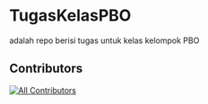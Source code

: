 # TugasKelasPBO
adalah repo berisi tugas untuk kelas kelompok PBO


## Contributors

<!-- ALL-CONTRIBUTORS-LIST:START - Do not remove or modify this section -->
<!-- prettier-ignore-start -->
<!-- markdownlint-disable -->

<!-- markdownlint-restore -->
<!-- prettier-ignore-end -->

<!-- ALL-CONTRIBUTORS-LIST:END -->

[![All Contributors](https://img.shields.io/github/all-contributors/projectOwner/projectName?color=ee8449&style=flat-square)](#contributors)
